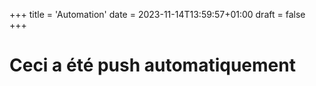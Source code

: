 +++
title = 'Automation'
date = 2023-11-14T13:59:57+01:00
draft = false
+++

# Ceci a été push automatiquement